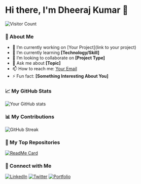 # Hi there, I'm Dheeraj Kumar 👋

![Visitor Count](https://komarev.com/ghpvc/?username=dheeraj7000&color=blue&style=flat-square)

### 🚀 About Me

- 🔭 I’m currently working on [Your Project](link to your project)
- 🌱 I’m currently learning **[Technology/Skill]**
- 👯 I’m looking to collaborate on **[Project Type]**
- 💬 Ask me about **[Topic]**
- 📫 How to reach me: [Your Email](mailto:youremail@example.com)
- ⚡ Fun fact: **[Something Interesting About You]**

### 📈 My GitHub Stats

![Your GitHub stats](https://github-readme-stats.vercel.app/api?username=dheeraj7000&show_icons=true&theme=radical)

### 📊 My Contributions

![GitHub Streak](https://github-readme-streak-stats.herokuapp.com/?user=dheeraj7000&theme=dark)

### 🌟 My Top Repositories

[![ReadMe Card](https://github-readme-stats.vercel.app/api/pin/?username=dheeraj7000&repo=yourrepo)](https://github.com/dheeraj7000/yourrepo)

### 🔗 Connect with Me

[![LinkedIn](https://img.shields.io/badge/-LinkedIn-blue?style=flat&logo=LinkedIn&logoColor=white)](https://linkedin.com/in/yourprofile)
[![Twitter](https://img.shields.io/badge/-Twitter-blue?style=flat&logo=Twitter&logoColor=white)](https://twitter.com/yourprofile)
[![Portfolio](https://img.shields.io/badge/-Portfolio-black?style=flat&logo=Portfolio&logoColor=white)](https://yourportfolio.com)
